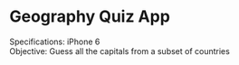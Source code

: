 # Geography Quiz App
Specifications: iPhone 6  
Objective: Guess all the capitals from a subset of countries
